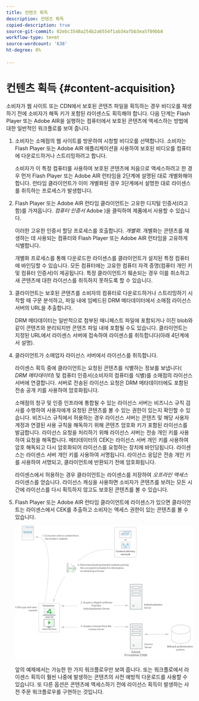 ```yaml
---
title: 컨텐츠 획득
description: 컨텐츠 획득
copied-description: true
source-git-commit: 02ebc3548a254b2a6554f1ab34afbb3ea5f09bb8
workflow-type: tm+mt
source-wordcount: '638'
ht-degree: 0%

---
```


# 컨텐츠 획득 {#content-acquisition}

소비자가 웹 사이트 또는 CDN에서 보호된 콘텐츠 파일을 획득하는 경우 비디오를 재생하기 전에 소비자가 해독 키가 포함된 라이센스도 획득해야 합니다. 다음 단계는 Flash Player 또는 Adobe AIR을 실행하는 컴퓨터에서 보호된 콘텐츠에 액세스하는 방법에 대한 일반적인 워크플로를 보여 줍니다.

1. 소비자는 소매점의 웹 사이트를 방문하여 시청할 비디오를 선택합니다. 소비자는 Flash Player 또는 Adobe AIR 애플리케이션을 사용하여 보호된 비디오를 컴퓨터에 다운로드하거나 스트리밍하려고 합니다.

   소비자가 이 특정 컴퓨터를 사용하여 보호된 콘텐츠에 처음으로 액세스하려고 한 경우 먼저 Flash Player 또는 Adobe AIR 런타임을 2단계에 설명된 대로 개별화해야 합니다. 런타임 클라이언트가 이미 개별화된 경우 3단계에서 설명한 대로 라이센스를 취득하는 프로세스가 발생합니다.

1. Flash Player 또는 Adobe AIR 런타임 클라이언트는 고유한 디지털 인증서(라고 함)를 가져옵니다. *컴퓨터 인증서* Adobe )을 클릭하여 제품에서 사용할 수 있습니다.

   이러한 고유한 인증서 할당 프로세스를 호출합니다. *개별화*. 개별화는 콘텐츠를 재생하는 데 사용되는 컴퓨터와 Flash Player 또는 Adobe AIR 런타임을 고유하게 식별합니다.

   개별화 프로세스를 통해 다운로드한 라이센스를 클라이언트가 설치된 특정 컴퓨터에 바인딩할 수 있습니다. 모든 컴퓨터에는 고유한 컴퓨터 자격 증명(컴퓨터 개인 키 및 컴퓨터 인증서)이 제공됩니다. 특정 클라이언트가 훼손되는 경우 이를 취소하고 새 콘텐츠에 대한 라이선스를 취득하지 못하도록 할 수 있습니다.

1. 클라이언트는 보호된 콘텐츠를 소비자의 컴퓨터로 다운로드하거나 스트리밍하기 시작할 때 구문 분석하고, 파일 내에 임베드된 DRM 메타데이터에서 소매점 라이선스 서버의 URL을 추출합니다.

   DRM 메타데이터는 일반적으로 첨부된 매니페스트 파일에 포함되거나 이진 blob와 같이 콘텐츠와 분리되지만 콘텐츠 파일 내에 포함될 수도 있습니다. 클라이언트는 지정된 URL에서 라이센스 서버에 접속하여 라이센스를 취득합니다(아래 4단계에서 설명).
1. 클라이언트가 소매업자 라이선스 서버에서 라이선스를 취득합니다.

   라이센스 획득 중에 클라이언트는 요청된 콘텐츠를 식별하는 정보를 보냅니다( *DRM 메타데이터*) 및 컴퓨터 인증서(소비자의 컴퓨터를 식별)를 소매점의 라이선스 서버에 연결합니다. 서버로 전송된 라이선스 요청은 DRM 메타데이터에도 포함된 전송 공개 키를 사용하여 암호화됩니다.

   소매점의 청구 및 인증 인프라에 통합될 수 있는 라이선스 서버는 비즈니스 규칙 검사를 수행하여 사용자에게 요청된 콘텐츠를 볼 수 있는 권한이 있는지 확인할 수 있습니다. 비즈니스 규칙에서 허용하는 경우 라이선스 서버는 콘텐츠 및 해당 사용자 계정과 연결된 사용 규칙을 해독하기 위해 콘텐츠 암호화 키가 포함된 라이선스를 발급합니다. 라이선스 요청을 처리하기 위해 라이선스 서버는 전송 개인 키를 사용하여 요청을 해독합니다. 메타데이터의 CEK는 라이선스 서버 개인 키를 사용하여 암호 해독되고 다시 암호화되어 라이선스를 요청하는 장치에 바인딩됩니다. 라이센스는 라이센스 서버 개인 키를 사용하여 서명됩니다. 라이선스 응답은 전송 개인 키를 사용하여 서명되고, 클라이언트에 반환되기 전에 암호화됩니다.

   라이센스에서 허용하는 경우 클라이언트는 라이센스를 저장하여 *오프라인 액세스* 라이센스를 얻습니다. 라이선스 캐싱을 사용하면 소비자가 콘텐츠를 보려는 모든 시간에 라이선스를 다시 획득하지 않고도 보호된 콘텐츠를 볼 수 있습니다.

1. Flash Player 또는 Adobe AIR 런타임 클라이언트에 라이센스가 있으면 클라이언트는 라이센스에서 CEK를 추출하고 소비자는 액세스 권한이 있는 콘텐츠를 볼 수 있습니다.

   <!--<a id="fig_s43_gc2_44"></a>-->

   ![](assets/FMRMS_fig01_web.png)

   앞의 예제에서는 가능한 한 가지 워크플로우만 보여 줍니다. 또는 워크플로에서 라이센스 획득이 훨씬 나중에 발생하는 콘텐츠의 사전 예방적 다운로드를 사용할 수 있습니다. 또 다른 옵션은 콘텐츠에 액세스하기 전에 라이선스 획득이 발생하는 사전 주문 워크플로우를 구현하는 것입니다.
